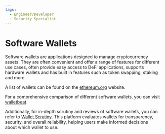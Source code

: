 ```yaml
---
tags:
  - Engineer/Developer
  - Security Specialist
---
```


# Software Wallets

Software wallets are applications designed to manage cryptocurrency assets.
They are often convenient and offer a range of features for different use cases, often provide easy access to DeFi applications, supports hardware wallets and has built in features such as token swapping, staking and more.

A list of wallets can be found on the [ethereum.org](https://ethereum.org/en/wallets/) website.

For a comprehensive comparison of different software wallets, you can visit [walletbeat](https://github.com/walletbeat/walletbeat). 

Additionally, for in-depth scrutiny and reviews of software wallets, you can refer to [Wallet Scrutiny](https://walletscrutiny.com). This platform evaluates wallets for transparency, security, and overall reliability, helping users make informed decisions about which wallet to use.